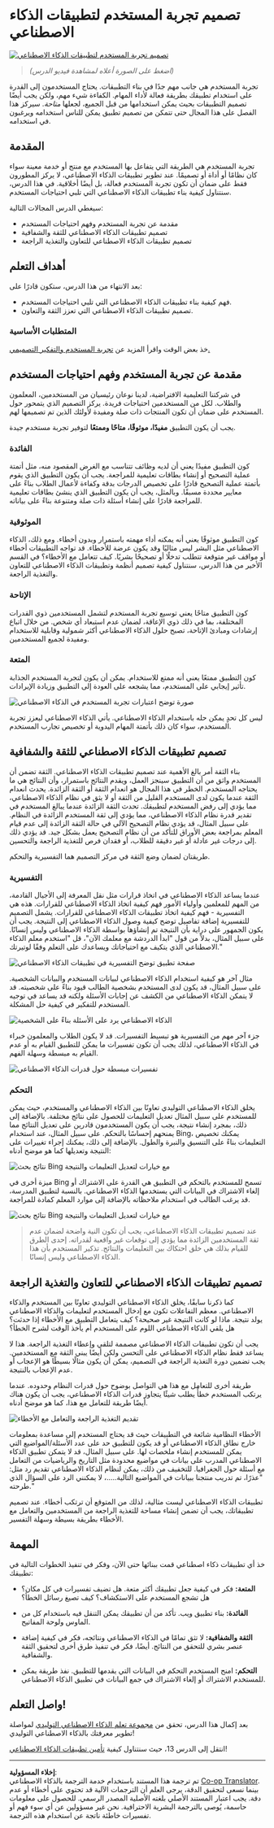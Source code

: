 <!--
CO_OP_TRANSLATOR_METADATA:
{
  "original_hash": "78bbeed50fd4dc9fdee931f5daf98cb3",
  "translation_date": "2025-10-17T13:01:20+00:00",
  "source_file": "12-designing-ux-for-ai-applications/README.md",
  "language_code": "ar"
}
-->
# تصميم تجربة المستخدم لتطبيقات الذكاء الاصطناعي

[![تصميم تجربة المستخدم لتطبيقات الذكاء الاصطناعي](../../../translated_images/12-lesson-banner.c53c3c7c802e8f563953ce388f6a987ca493472c724d924b060be470951c53c8.ar.png)](https://youtu.be/VKbCejSICA8?si=MKj7GQYHfXRZyWW6)

> _(اضغط على الصورة أعلاه لمشاهدة فيديو الدرس)_

تجربة المستخدم هي جانب مهم جدًا في بناء التطبيقات. يحتاج المستخدمون إلى القدرة على استخدام تطبيقك بطريقة فعالة لأداء المهام. الكفاءة شيء مهم، ولكن يجب أيضًا تصميم التطبيقات بحيث يمكن استخدامها من قبل الجميع، لجعلها _متاحة_. سيركز هذا الفصل على هذا المجال حتى تتمكن من تصميم تطبيق يمكن للناس استخدامه ويرغبون في استخدامه.

## المقدمة

تجربة المستخدم هي الطريقة التي يتفاعل بها المستخدم مع منتج أو خدمة معينة سواء كان نظامًا أو أداة أو تصميمًا. عند تطوير تطبيقات الذكاء الاصطناعي، لا يركز المطورون فقط على ضمان أن تكون تجربة المستخدم فعالة، بل أيضًا أخلاقية. في هذا الدرس، سنتناول كيفية بناء تطبيقات الذكاء الاصطناعي التي تلبي احتياجات المستخدم.

سيغطي الدرس المجالات التالية:

- مقدمة عن تجربة المستخدم وفهم احتياجات المستخدم
- تصميم تطبيقات الذكاء الاصطناعي للثقة والشفافية
- تصميم تطبيقات الذكاء الاصطناعي للتعاون والتغذية الراجعة

## أهداف التعلم

بعد الانتهاء من هذا الدرس، ستكون قادرًا على:

- فهم كيفية بناء تطبيقات الذكاء الاصطناعي التي تلبي احتياجات المستخدم.
- تصميم تطبيقات الذكاء الاصطناعي التي تعزز الثقة والتعاون.

### المتطلبات الأساسية

خذ بعض الوقت واقرأ المزيد عن [تجربة المستخدم والتفكير التصميمي.](https://learn.microsoft.com/training/modules/ux-design?WT.mc_id=academic-105485-koreyst)

## مقدمة عن تجربة المستخدم وفهم احتياجات المستخدم

في شركتنا التعليمية الافتراضية، لدينا نوعان رئيسيان من المستخدمين، المعلمون والطلاب. لكل من المستخدمين احتياجات فريدة. يركز التصميم الذي يتمحور حول المستخدم على ضمان أن تكون المنتجات ذات صلة ومفيدة لأولئك الذين تم تصميمها لهم.

يجب أن يكون التطبيق **مفيدًا، موثوقًا، متاحًا وممتعًا** لتوفير تجربة مستخدم جيدة.

### الفائدة

كون التطبيق مفيدًا يعني أن لديه وظائف تتناسب مع الغرض المقصود منه، مثل أتمتة عملية التصحيح أو إنشاء بطاقات تعليمية للمراجعة. يجب أن يكون التطبيق الذي يقوم بأتمتة عملية التصحيح قادرًا على تخصيص الدرجات بدقة وكفاءة لأعمال الطلاب بناءً على معايير محددة مسبقًا. وبالمثل، يجب أن يكون التطبيق الذي ينشئ بطاقات تعليمية للمراجعة قادرًا على إنشاء أسئلة ذات صلة ومتنوعة بناءً على بياناته.

### الموثوقية

كون التطبيق موثوقًا يعني أنه يمكنه أداء مهمته باستمرار وبدون أخطاء. ومع ذلك، الذكاء الاصطناعي مثل البشر ليس مثاليًا وقد يكون عرضة للأخطاء. قد تواجه التطبيقات أخطاء أو مواقف غير متوقعة تتطلب تدخلًا أو تصحيحًا بشريًا. كيف تتعامل مع الأخطاء؟ في القسم الأخير من هذا الدرس، سنتناول كيفية تصميم أنظمة وتطبيقات الذكاء الاصطناعي للتعاون والتغذية الراجعة.

### الإتاحة

كون التطبيق متاحًا يعني توسيع تجربة المستخدم لتشمل المستخدمين ذوي القدرات المختلفة، بما في ذلك ذوي الإعاقة، لضمان عدم استبعاد أي شخص. من خلال اتباع إرشادات ومبادئ الإتاحة، تصبح حلول الذكاء الاصطناعي أكثر شمولية وقابلية للاستخدام ومفيدة لجميع المستخدمين.

### المتعة

كون التطبيق ممتعًا يعني أنه ممتع للاستخدام. يمكن أن يكون لتجربة المستخدم الجذابة تأثير إيجابي على المستخدم، مما يشجعه على العودة إلى التطبيق وزيادة الإيرادات.

![صورة توضح اعتبارات تجربة المستخدم في الذكاء الاصطناعي](../../../translated_images/uxinai.d5b4ed690f5cefff0c53ffcc01b480cdc1828402e1fdbc980490013a3c50935a.ar.png)

ليس كل تحدٍ يمكن حله باستخدام الذكاء الاصطناعي. يأتي الذكاء الاصطناعي ليعزز تجربة المستخدم، سواء كان ذلك بأتمتة المهام اليدوية أو تخصيص تجارب المستخدم.

## تصميم تطبيقات الذكاء الاصطناعي للثقة والشفافية

بناء الثقة أمر بالغ الأهمية عند تصميم تطبيقات الذكاء الاصطناعي. الثقة تضمن أن المستخدم واثق من أن التطبيق سينجز العمل، ويقدم النتائج باستمرار، وأن النتائج هي ما يحتاجه المستخدم. الخطر في هذا المجال هو انعدام الثقة أو الثقة الزائدة. يحدث انعدام الثقة عندما يكون لدى المستخدم القليل من الثقة أو لا يثق في نظام الذكاء الاصطناعي، مما يؤدي إلى رفض المستخدم لتطبيقك. تحدث الثقة الزائدة عندما يبالغ المستخدم في تقدير قدرة نظام الذكاء الاصطناعي، مما يؤدي إلى ثقة المستخدم الزائدة في النظام. على سبيل المثال، قد يؤدي نظام التصحيح الآلي في حالة الثقة الزائدة إلى عدم قيام المعلم بمراجعة بعض الأوراق للتأكد من أن نظام التصحيح يعمل بشكل جيد. قد يؤدي ذلك إلى درجات غير عادلة أو غير دقيقة للطلاب، أو فقدان فرص للتغذية الراجعة والتحسين.

طريقتان لضمان وضع الثقة في مركز التصميم هما التفسيرية والتحكم.

### التفسيرية

عندما يساعد الذكاء الاصطناعي في اتخاذ قرارات مثل نقل المعرفة إلى الأجيال القادمة، من المهم للمعلمين وأولياء الأمور فهم كيفية اتخاذ الذكاء الاصطناعي للقرارات. هذه هي التفسيرية - فهم كيفية اتخاذ تطبيقات الذكاء الاصطناعي للقرارات. يشمل التصميم للتفسيرية إضافة تفاصيل توضح كيفية وصول الذكاء الاصطناعي إلى النتيجة. يجب أن يكون الجمهور على دراية بأن النتيجة تم إنشاؤها بواسطة الذكاء الاصطناعي وليس إنسانًا. على سبيل المثال، بدلاً من قول "ابدأ الدردشة مع معلمك الآن"، قل "استخدم معلم الذكاء الاصطناعي الذي يتكيف مع احتياجاتك ويساعدك على التعلم وفقًا لوتيرتك."

![صفحة تطبيق توضح التفسيرية في تطبيقات الذكاء الاصطناعي](../../../translated_images/explanability-in-ai.134426a96b498fbfdc80c75ae0090aedc0fc97424ae0734fccf7fb00a59a20d9.ar.png)

مثال آخر هو كيفية استخدام الذكاء الاصطناعي لبيانات المستخدم والبيانات الشخصية. على سبيل المثال، قد يكون لدى المستخدم بشخصية الطالب قيود بناءً على شخصيته. قد لا يتمكن الذكاء الاصطناعي من الكشف عن إجابات الأسئلة ولكنه قد يساعد في توجيه المستخدم للتفكير في كيفية حل المشكلة.

![الذكاء الاصطناعي يرد على الأسئلة بناءً على الشخصية](../../../translated_images/solving-questions.b7dea1604de0cbd2e9c5fa00b1a68a0ed77178a035b94b9213196b9d125d0be8.ar.png)

جزء آخر مهم من التفسيرية هو تبسيط التفسيرات. قد لا يكون الطلاب والمعلمون خبراء في الذكاء الاصطناعي، لذلك يجب أن تكون تفسيرات ما يمكن للتطبيق القيام به أو عدم القيام به مبسطة وسهلة الفهم.

![تفسيرات مبسطة حول قدرات الذكاء الاصطناعي](../../../translated_images/simplified-explanations.4679508a406c3621fa22bad4673e717fbff02f8b8d58afcab8cb6f1aa893a82f.ar.png)

### التحكم

يخلق الذكاء الاصطناعي التوليدي تعاونًا بين الذكاء الاصطناعي والمستخدم، حيث يمكن للمستخدم على سبيل المثال تعديل التعليمات للحصول على نتائج مختلفة. بالإضافة إلى ذلك، بمجرد إنشاء نتيجة، يجب أن يكون المستخدمون قادرين على تعديل النتائج مما يمنحهم إحساسًا بالتحكم. على سبيل المثال، عند استخدام Bing، يمكنك تخصيص التعليمات بناءً على التنسيق والنبرة والطول. بالإضافة إلى ذلك، يمكنك إجراء تغييرات على النتيجة وتعديلها كما هو موضح أدناه:

![نتائج بحث Bing مع خيارات لتعديل التعليمات والنتيجة](../../../translated_images/bing1.293ae8527dbe2789b675c8591c9fb3cb1aa2ada75c2877f9aa9edc059f7a8b1c.ar.png)

ميزة أخرى في Bing تسمح للمستخدم بالتحكم في التطبيق هي القدرة على الاشتراك أو إلغاء الاشتراك في البيانات التي يستخدمها الذكاء الاصطناعي. بالنسبة لتطبيق المدرسة، قد يرغب الطالب في استخدام ملاحظاته بالإضافة إلى موارد المعلم كمادة للمراجعة.

![نتائج بحث Bing مع خيارات لتعديل التعليمات والنتيجة](../../../translated_images/bing2.309f4845528a88c28c1c9739fb61d91fd993dc35ebe6fc92c66791fb04fceb4d.ar.png)

> عند تصميم تطبيقات الذكاء الاصطناعي، يجب أن تكون النية واضحة لضمان عدم ثقة المستخدمين الزائدة مما يؤدي إلى توقعات غير واقعية لقدراته. إحدى الطرق للقيام بذلك هي خلق احتكاك بين التعليمات والنتائج. تذكير المستخدم بأن هذا الذكاء الاصطناعي وليس إنسانًا.

## تصميم تطبيقات الذكاء الاصطناعي للتعاون والتغذية الراجعة

كما ذكرنا سابقًا، يخلق الذكاء الاصطناعي التوليدي تعاونًا بين المستخدم والذكاء الاصطناعي. معظم التفاعلات تكون مع إدخال المستخدم لتعليمات والذكاء الاصطناعي يولد نتيجة. ماذا لو كانت النتيجة غير صحيحة؟ كيف يتعامل التطبيق مع الأخطاء إذا حدثت؟ هل يلقي الذكاء الاصطناعي اللوم على المستخدم أم يأخذ الوقت لشرح الخطأ؟

يجب أن تكون تطبيقات الذكاء الاصطناعي مصممة لتلقي وإعطاء التغذية الراجعة. هذا لا يساعد فقط نظام الذكاء الاصطناعي على التحسن ولكن أيضًا يبني الثقة مع المستخدمين. يجب تضمين دورة التغذية الراجعة في التصميم، يمكن أن يكون مثالًا بسيطًا هو الإعجاب أو عدم الإعجاب بالنتيجة.

طريقة أخرى للتعامل مع هذا هي التواصل بوضوح حول قدرات النظام وحدوده. عندما يرتكب المستخدم خطأً يطلب شيئًا يتجاوز قدرات الذكاء الاصطناعي، يجب أن يكون هناك أيضًا طريقة للتعامل مع هذا، كما هو موضح أدناه.

![تقديم التغذية الراجعة والتعامل مع الأخطاء](../../../translated_images/feedback-loops.7955c134429a94663443ad74d59044f8dc4ce354577f5b79b4bd2533f2cafc6f.ar.png)

الأخطاء النظامية شائعة في التطبيقات حيث قد يحتاج المستخدم إلى مساعدة بمعلومات خارج نطاق الذكاء الاصطناعي أو قد يكون للتطبيق حد على عدد الأسئلة/المواضيع التي يمكن للمستخدم إنشاء ملخصات لها. على سبيل المثال، قد لا يتمكن تطبيق الذكاء الاصطناعي المدرب على بيانات في مواضيع محدودة مثل التاريخ والرياضيات من التعامل مع أسئلة حول الجغرافيا. للتخفيف من ذلك، يمكن لنظام الذكاء الاصطناعي تقديم رد مثل: "عذرًا، تم تدريب منتجنا ببيانات في المواضيع التالية.....، لا يمكنني الرد على السؤال الذي طرحته."

تطبيقات الذكاء الاصطناعي ليست مثالية، لذلك من المتوقع أن ترتكب أخطاء. عند تصميم تطبيقاتك، يجب أن تضمن إنشاء مساحة للتغذية الراجعة من المستخدمين والتعامل مع الأخطاء بطريقة بسيطة وسهلة التفسير.

## المهمة

خذ أي تطبيقات ذكاء اصطناعي قمت ببنائها حتى الآن، وفكر في تنفيذ الخطوات التالية في تطبيقك:

- **المتعة:** فكر في كيفية جعل تطبيقك أكثر متعة. هل تضيف تفسيرات في كل مكان؟ هل تشجع المستخدم على الاستكشاف؟ كيف تصيغ رسائل الخطأ؟

- **الفائدة:** بناء تطبيق ويب. تأكد من أن تطبيقك يمكن التنقل فيه باستخدام كل من الماوس ولوحة المفاتيح.

- **الثقة والشفافية:** لا تثق تمامًا في الذكاء الاصطناعي ونتائجه، فكر في كيفية إضافة عنصر بشري للتحقق من النتائج. أيضًا، فكر في تنفيذ طرق أخرى لتحقيق الثقة والشفافية.

- **التحكم:** امنح المستخدم التحكم في البيانات التي يقدمها للتطبيق. نفذ طريقة يمكن للمستخدم الاشتراك أو إلغاء الاشتراك في جمع البيانات في تطبيق الذكاء الاصطناعي.

## واصل التعلم!

بعد إكمال هذا الدرس، تحقق من [مجموعة تعلم الذكاء الاصطناعي التوليدي](https://aka.ms/genai-collection?WT.mc_id=academic-105485-koreyst) لمواصلة تطوير معرفتك بالذكاء الاصطناعي التوليدي!

انتقل إلى الدرس 13، حيث سنتناول كيفية [تأمين تطبيقات الذكاء الاصطناعي](../13-securing-ai-applications/README.md?WT.mc_id=academic-105485-koreyst)!

---

**إخلاء المسؤولية**:  
تم ترجمة هذا المستند باستخدام خدمة الترجمة بالذكاء الاصطناعي [Co-op Translator](https://github.com/Azure/co-op-translator). بينما نسعى لتحقيق الدقة، يرجى العلم أن الترجمات الآلية قد تحتوي على أخطاء أو عدم دقة. يجب اعتبار المستند الأصلي بلغته الأصلية المصدر الرسمي. للحصول على معلومات حاسمة، يُوصى بالترجمة البشرية الاحترافية. نحن غير مسؤولين عن أي سوء فهم أو تفسيرات خاطئة ناتجة عن استخدام هذه الترجمة.